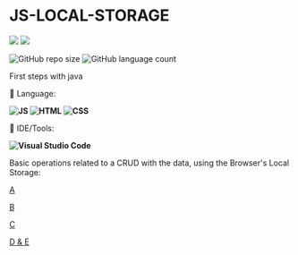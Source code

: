# JS-LOCAL-STORAGE
<p align="left">

  <a href="https://www.linkedin.com/in/vitor-dietrich-69a3a8194/" alt="Linkedin">
  <img src="https://img.shields.io/badge/-Linkedin-0e76a8?style=flat-square&logo=Linkedin&logoColor=white&link=" /></a>
  
  <a href="https://www.instagram.com/vitor_dietrich/" alt="Instagram">
  <img src="https://img.shields.io/badge/-Instagram-DF0174?style=flat-square&labelColor=DF0174&logo=instagram&logoColor=white&link=LINK-DO-SEU-INSTAGRAM"/></a>
</p>  

![GitHub repo size](https://img.shields.io/github/repo-size/VitorDietrich-Coder/JS-LOCAL-STORAGE?style=for-the-badge)
![GitHub language count](https://img.shields.io/github/languages/count/VitorDietrich-Coder/JS-LOCAL-STORAGE?style=for-the-badge)

First steps with java

<p align="left">
  🦄 Language: <strong> 
  
  ![JS](https://img.shields.io/badge/JavaScript-323330?style=for-the-badge&logo=javascript&logoColor=F7DF1E) 
  ![HTML](https://img.shields.io/badge/HTML5-E34F26?style=for-the-badge&logo=html5&logoColor=white)
  ![CSS](https://img.shields.io/badge/CSS3-1572B6?style=for-the-badge&logo=css3&logoColor=white)
  
  </strong>
</p>

<p align="left">
  💼 IDE/Tools: <strong>
  
  ![Visual Studio Code](https://img.shields.io/badge/Visual_Studio_Code-0078D4?style=for-the-badge&logo=visual%20studio%20code&logoColor=white)
  
  </strong>
</p>

Basic operations related to a CRUD with the data, using the Browser's Local Storage:

[A](https://github.com/VitorDietrich-Coder/JS-LOCAL-STORAGE/tree/main/A)

[B](https://github.com/VitorDietrich-Coder/JS-LOCAL-STORAGE/tree/main/B)

[C](https://github.com/VitorDietrich-Coder/JS-LOCAL-STORAGE/tree/main/C)

[D & E](https://github.com/VitorDietrich-Coder/JS-LOCAL-STORAGE/tree/main/D%20e%20E)
